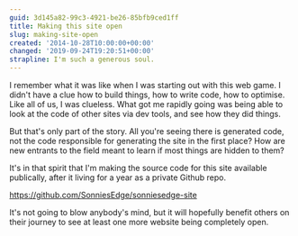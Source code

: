 ```yaml
---
guid: 3d145a82-99c3-4921-be26-85bfb9ced1ff
title: Making this site open
slug: making-site-open
created: '2014-10-28T10:00:00+00:00'
changed: '2019-09-24T19:20:51+00:00'
strapline: I'm such a generous soul.
---
```


I remember what it was like when I was starting out with this web game. I didn't have a clue how to build things, how to write code, how to optimise. Like all of us, I was clueless. What got me rapidly going was being able to look at the code of other sites via dev tools, and see how they did things.

But that's only part of the story. All you're seeing there is generated code, not the code responsible for generating the site in the first place? How are new entrants to the field meant to learn if most things are hidden to them?

It's in that spirit that I'm making the source code for this site available publically, after it living for a year as a private Github repo.

<https://github.com/SonniesEdge/sonniesedge-site>

It's not going to blow anybody's mind, but it will hopefully benefit others on their journey to see at least one more website being completely open.
